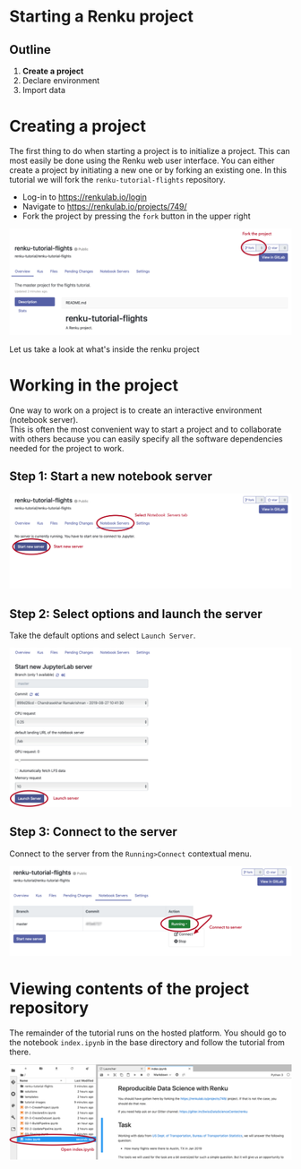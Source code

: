 
# Starting a Renku project

## Outline

1. **Create a project**
2. Declare environment
3. Import data

# Creating a project

The first thing to do when starting a project is to initialize a project. This can most easily be done using the Renku web user interface. You can either create a project by initiating a new one or by forking an existing one. In this tutorial we will fork the `renku-tutorial-flights` repository.

- Log-in to https://renkulab.io/login
- Navigate to https://renkulab.io/projects/749/
- Fork the project by pressing the `fork` button in the upper right

![fork a renku project](tutorial-images/01-fork.png)


Let us take a look at what's inside the renku project

# Working in the project

One way to work on a project is to create an interactive environment (notebook server).  
This is often the most convenient way to start a project and to collaborate with others because
you can easily specify all the software dependencies needed for the project to work. 

## Step 1: Start a new notebook server

![start an interactive session](tutorial-images/02-start.png)

## Step 2: Select options and launch the server

Take the default options and select `Launch Server`.

![launch the session server](tutorial-images/03-launch.png)

## Step 3: Connect to the server

Connect to the server from the `Running>Connect` contextual menu.

![connect to the session](tutorial-images/04-connect.png)

# Viewing contents of the project repository

The remainder of the tutorial runs on the hosted platform. You should go to the notebook 
`index.ipynb` in the base directory and follow the tutorial from there.

![start first notebook](tutorial-images/05-interactive.png)
